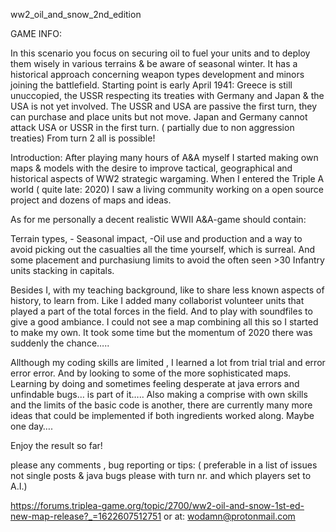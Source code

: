 ww2_oil_and_snow_2nd_edition

GAME INFO:

In this scenario you focus on securing oil to fuel your units and to deploy them wisely in various terrains & be aware of seasonal winter. It has a historical approach concerning weapon types development and minors joining the battlefield. Starting point is early April 1941: Greece is still unuccopied, the USSR respecting
its treaties with Germany and Japan & the USA is not yet involved. The USSR and USA are passive the first turn, they can purchase and place units but not move. Japan and Germany cannot attack USA or USSR in the first turn. ( partially due to non aggression treaties) From turn 2 all is possible!

Introduction: After playing many hours of A&A myself I started making own maps & models with the desire to improve tactical, geographical and historical aspects of WW2 strategic wargaming. When I entered the Triple A world ( quite late: 2020) I saw a living community working on a open source project and dozens of maps and ideas.

As for me personally a decent realistic WWII A&A-game should contain:

Terrain types, - Seasonal impact, -Oil use and production and a way to avoid picking out the casualties all the time yourself, 
which is surreal. And some placement and purchasiung limits to avoid the often seen >30 Infantry units stacking in capitals.

Besides I, with my teaching background, like to share less known aspects of history, to learn from. Like I added many collaborist volunteer units that played a part of the total forces in the field. And to play with soundfiles to give a good ambiance. I could not see a map combining all this so I started to make my own. It took some time but the momentum of 2020 there was suddenly the chance…..

Allthough my coding skills are limited , I learned a lot from trial trial and error error error. And by looking to some of the more sophisticated maps. Learning by doing and sometimes feeling desperate at java errors and unfindable bugs… is part of it….. Also making a comprise with own skills and the limits of the basic code is another, there are currently many more ideas that could be implemented if both ingredients worked along. Maybe one day….

Enjoy the result so far!

please any comments , bug reporting or tips: ( preferable in a list of issues not single posts &
java bugs please with turn nr. and which players set to A.I.)

https://forums.triplea-game.org/topic/2700/ww2-oil-and-snow-1st-ed-new-map-release?_=1622607512751 or at: wodamn@protonmail.com




